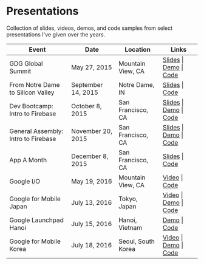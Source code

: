 # Presentations

Collection of slides, videos, demos, and code samples from select presentations I've given over the
years.

| Event | Date | Location | Links |
|-------|------|----------|-----------|
| GDG Global Summit | May 27, 2015 | Mountain View, CA | [Slides](https://gdg-summit-slides.firebaseapp.com/) \| [Demo](https://gdg-summit.firebaseapp.com/) \| [Code](./2015-05-27-gdg-global-summit/) |
| From Notre Dame to Silicon Valley | September 14, 2015 | Notre Dame, IN | [Slides](https://nd-chat.firebaseapp.com//) \| [Code](./2015-09-14-nd-to-silicon-valley/) |
| Dev Bootcamp: Intro to Firebase | October 8, 2015 | San Francisco, CA | [Slides](https://dev-bootcamp-sf-slides.firebaseapp.com/) \| [Demo](https://dev-bootcamp-sf.firebaseapp.com/) \| [Code](./2015-10-08-dev-bootcamp-intro-to-firebase/) |
| General Assembly: Intro to Firebase | November 20, 2015 | San Francisco, CA | [Slides](https://ga-intro-slides.firebaseapp.com/) \| [Demo](https://ga-intro-to-firebase.firebaseapp.com/) \| [Code](./2015-11-30-general-assembly-intro-to-firebase/) |
| App A Month | December 8, 2015 | San Francisco, CA | [Slides](https://app-a-month-dec.firebaseapp.com/) \| [Code](./2015-12-08-app-a-month-reactfire/) |
| Google I/O | May 19, 2016 | Mountain View, CA | [Video](https://www.youtube.com/watch?v=PUBnlbjZFAI) \| [Code](./2016-05-19-google-io/) |
| Google for Mobile Japan | July 13, 2016 | Tokyo, Japan | [Video](https://www.youtube.com/watch?v=G_l-MekenmU) \| [Demo](https://gfm-chat.firebaseapp.com/) \| [Code](./2016-07-13-google-for-mobile-japan/) |
| Google Launchpad Hanoi | July 15, 2016 | Hanoi, Vietnam | [Demo](https://launchpad-hanoi.firebaseapp.com/) \| [Code](./2016-07-15-google-launchpad-hanoi/) |
| Google for Mobile Korea | July 18, 2016 | Seoul, South Korea | [Video](https://www.youtube.com/watch?v=oU3lH988mLI) \| [Demo](https://gfm-chat.firebaseapp.com/) \| [Code](./2016-07-19-google-for-mobile-korea/) |
